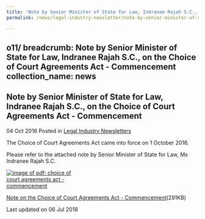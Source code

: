 ```yaml
---
title: 'Note by Senior Minister of State for Law, Indranee Rajah S.C., on the Choice of Court Agreements Act - Commencement'
permalink: /news/legal-industry-newsletter/note-by-senior-minister-of-state-for-law--indranee-rajah-s-c/

---
```

o11/
breadcrumb: Note by Senior Minister of State for Law, Indranee Rajah S.C., on the Choice of Court Agreements Act - Commencement
collection_name: news
---

<style>
  .image {width: 200px;}
  .image img {max-width: 100%;}
</style>

Note by Senior Minister of State for Law, Indranee Rajah S.C., on the Choice of Court Agreements Act - Commencement
---

04 Oct 2016 Posted in [Legal Industry Newsletters](/news/legal-industry-newsletters/)

The Choice of Court Agreements Act came into force on 1 October 2016.

Please refer to the attached note by Senior Minister of State for Law, Ms Indranee Rajah S.C.

<div class="image">
  <a href="/files/NoteonCoCA2.pdf/"><img src="/images/1530861709125.jpg/" alt="image of pdf: choice of court agreements act - commencement"></a>
</div>

<a href="/files/NoteonCoCA2.pdf/">Note on the Choice of Court Agreements Act - Commencement</a>(291KB)

<p class="right-side-updated">Last updated on 06 Jul 2018</p>
